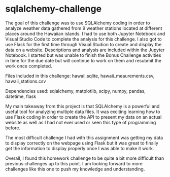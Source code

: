 # sqlalchemy-challenge

The goal of this challenge was to use SQLAlchemy coding in order to analyze weather data gathered from 9 weather stations located at different places around the Hawaiian islands. I had to use both Jupyter Notebook and Visual Studio Code to complete the analysis for this challenge. I also got to use Flask for the first time through Visual Studion to create and display the data on a website. Descriptions and analysis are included within the Jupyter Notebook. I started but was unable to finish the Bonus Challenge activities in time for the due date but will continue to work on them and resubmit the work once completed. 

Files included in this challenge: hawaii.sqlite, hawaii_meaurements.csv, hawaii_stations.csv

Dependencies used: sqlalchemy, matplotlib, scipy, numpy, pandas, datetime, flask

My main takeaway from this project is that SQLAlchemy is a powerful and useful tool for analyzing multiple data files. It was exciting learning how to use Flask coding in order to create the API to present my data on an actual website as well as I had not ever used or seen this type of programming before.

The most difficult challenge I had with this assignment was getting my data to display correctly on the webpage using Flask but it was great to finally get the information to display properly once I was able to make it work.

Overall, I found this homework challenge to be quite a bit more difficult than previous challenges up to this point. I am looking forward to more challenges like this one to push my knowledge and understanding. 

